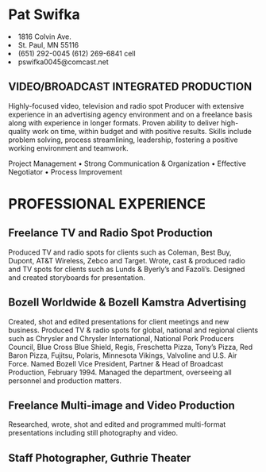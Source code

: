 <!DOCTYPE html>
  <html>
    <body>
    	<div class="h1">
    		<div class="container">
    			<div>
    				<h1>Pat Swifka</h1>
    				<li>1816 Colvin Ave.</li>
    				<li>St. Paul, MN 55116</li>
    				<li>(651) 292-0045  (612) 269-6841 cell</l1>
    				<li>pswifka0045@comcast.net</L1>	
    				</div>
    				<div>
    					<h2>VIDEO/BROADCAST INTEGRATED PRODUCTION</h2>
    					<p>Highly-focused video, television and radio spot Producer with extensive experience in an advertising agency environment and on a freelance basis along with experience in longer formats.  Proven ability to deliver high-quality work on time, within budget and with positive results.  Skills include problem solving, process streamlining, leadership, fostering a positive working environment and teamwork.</p>
    				</div>
    				<div>
    					<l1>Project Management • Strong Communication & Organization • 
  Effective Negotiator • Process Improvement</l1>
</div>
<div>
	<h1>PROFESSIONAL EXPERIENCE</h1>
</div>
<div>
	<h2>Freelance TV and Radio Spot Production</h2>
</div>
<div>
	<l1>Produced TV and radio spots for clients such as Coleman, Best Buy, Dupont, AT&T Wireless, Zebco and Target.</l1>
	<l1>Wrote, cast & produced radio and TV spots for clients such as Lunds & Byerly’s and Fazoli’s.</l1>
	<l1>Designed and created storyboards for presentation.</l1>
</div>
<div>
	<h2>Bozell Worldwide & Bozell Kamstra Advertising</h2>
</div>
<div>
	<l1>Created, shot and edited presentations for client meetings and new business.</l1>
	<l1>Produced TV & radio spots for global, national and regional clients such as Chrysler and Chrysler International, National Pork Producers Council, Blue Cross Blue Shield, Regis, Freschetta Pizza, Tony’s Pizza, Red Baron Pizza, Fujitsu, Polaris, Minnesota Vikings, Valvoline and U.S. Air Force.</l1>
	<l1>Named Bozell Vice President, Partner & Head of Broadcast Production, February 1994.  Managed the department, overseeing all personnel and production matters.</l1>
</div>
<div>
	<h2>Freelance Multi-image and Video Production</h2>
</div>
<div>
	<l1>Researched, wrote, shot and edited and programmed multi-format presentations including still photography and video.</l1>
</div>
<div>
	<h2>Staff Photographer, Guthrie Theater</h2>
</div>
</body>
</html>
